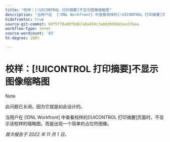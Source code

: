 ```yaml
---
title: "校样：[!UICONTROL 打印摘要]不显示图像缩略图"
description: "当用户在  [!DNL Workfront] 中查看校样的[!UICONTROL 打印摘要]页面时，不显示该校样的缩略图。而是出现一个简单的占位符图像。"
hidefromtoc: true
source-git-commit: 60f5f70a6bf8d67a8a450c3a8dd9950d1ee376aa
workflow-type: tm+mt
source-wordcount: '83'
ht-degree: 100%

---
```



# 校样：[!UICONTROL 打印摘要]不显示图像缩略图

<!--This is on both the WF and WFP TOCs-->

>[!NOTE]
>
>此问题已关闭，因为它就是如此设计的。

当用户在 [!DNL Workfront] 中查看校样的[!UICONTROL 打印摘要]页面时，不显示该校样的缩略图。而是出现一个简单的占位符图像。

_首次报告于 2022 年 11 月 1 日。_

